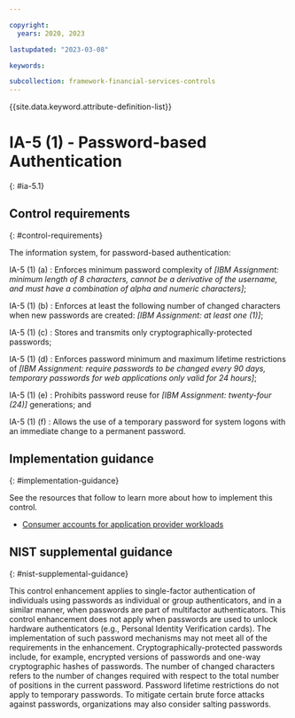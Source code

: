 ```yaml
---

copyright:
  years: 2020, 2023

lastupdated: "2023-03-08"

keywords:

subcollection: framework-financial-services-controls
---
```


{{site.data.keyword.attribute-definition-list}}

               
# IA-5 (1) - Password-based Authentication
{: #ia-5.1}

## Control requirements
{: #control-requirements}

The information system, for password-based authentication:

IA-5 (1) (a)
    : Enforces minimum password complexity of _[IBM Assignment: minimum length of 8 characters, cannot be a derivative of the username, and must have a combination of alpha and numeric characters]_;

IA-5 (1) (b)
    : Enforces at least the following number of changed characters when new passwords are created: _[IBM Assignment: at least one (1)]_;

IA-5 (1) (c)
    : Stores and transmits only cryptographically-protected passwords;

IA-5 (1) (d)
    : Enforces password minimum and maximum lifetime restrictions of _[IBM Assignment: require passwords to be changed every 90 days, temporary passwords for web applications only valid for 24 hours]_;

IA-5 (1) (e)
    : Prohibits password reuse for _[IBM Assignment: twenty-four (24)]_ generations; and

IA-5 (1) (f)
    : Allows the use of a temporary password for system logons with an immediate change to a permanent password.

## Implementation guidance
{: #implementation-guidance}

See the resources that follow to learn more about how to implement this control.

- [Consumer accounts for application provider workloads](/docs/framework-financial-services?topic=framework-financial-services-shared-account-consumer)

## NIST supplemental guidance
{: #nist-supplemental-guidance}

This control enhancement applies to single-factor authentication of individuals using passwords as individual or group authenticators, and in a similar manner, when passwords are part of multifactor authenticators. This control enhancement does not apply when passwords are used to unlock hardware authenticators (e.g., Personal Identity Verification cards). The implementation of such password mechanisms may not meet all of the requirements in the enhancement. Cryptographically-protected passwords include, for example, encrypted versions of passwords and one-way cryptographic hashes of passwords. The number of changed characters refers to the number of changes required with respect to the total number of positions in the current password. Password lifetime restrictions do not apply to temporary passwords. To mitigate certain brute force attacks against passwords, organizations may also consider salting passwords.






